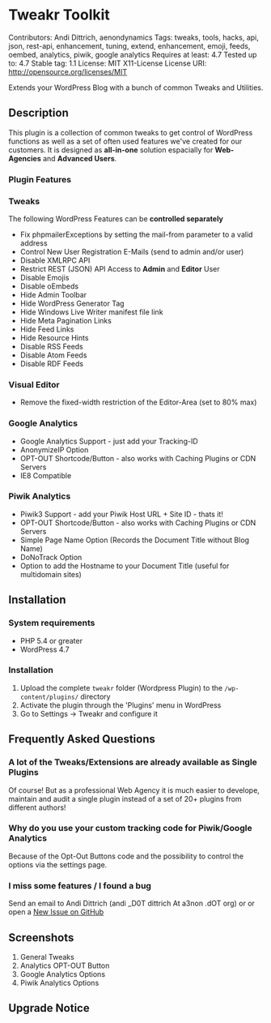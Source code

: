 # Tweakr Toolkit #
Contributors: Andi Dittrich, aenondynamics
Tags: tweaks, tools, hacks, api, json, rest-api, enhancement, tuning, extend, enhancement, emoji, feeds, oembed, analytics, piwik, google analytics
Requires at least: 4.7
Tested up to: 4.7
Stable tag: 1.1
License: MIT X11-License
License URI: http://opensource.org/licenses/MIT

Extends your WordPress Blog with a bunch of common Tweaks and Utilities.

## Description ##

This plugin is a collection of common tweaks to get control of WordPress functions as well as a set of often used features we've created for our customers.
It is designed as **all-in-one** solution espacially for **Web-Agencies** and **Advanced Users**.

### Plugin Features ###

### Tweaks ###
The following WordPress Features can be **controlled separately**

* Fix phpmailerExceptions by setting the mail-from parameter to a valid address
* Control New User Registration E-Mails (send to admin and/or user)
* Disable XMLRPC API
* Restrict REST (JSON) API Access to **Admin** and **Editor** User
* Disable Emojis
* Disable oEmbeds
* Hide Admin Toolbar
* Hide WordPress Generator Tag
* Hide Windows Live Writer manifest file link
* Hide Meta Pagination Links
* Hide Feed Links
* Hide Resource Hints
* Disable RSS Feeds
* Disable Atom Feeds
* Disable RDF Feeds

### Visual Editor ###

* Remove the fixed-width restriction of the Editor-Area (set to 80% max)

### Google Analytics ###

* Google Analytics Support - just add your Tracking-ID
* AnonymizeIP Option
* OPT-OUT Shortcode/Button - also works with Caching Plugins or CDN Servers
* IE8 Compatible

### Piwik Analytics ###

* Piwik3 Support - add your Piwik Host URL + Site ID - thats it!
* OPT-OUT Shortcode/Button - also works with Caching Plugins or CDN Servers
* Simple Page Name Option (Records the Document Title without Blog Name)
* DoNoTrack Option
* Option to add the Hostname to your Document Title (useful for multidomain sites)

## Installation ##

### System requirements ###
* PHP 5.4 or greater
* WordPress 4.7

### Installation ###
1. Upload the complete `tweakr` folder (Wordpress Plugin) to the `/wp-content/plugins/` directory
2. Activate the plugin through the 'Plugins' menu in WordPress
3. Go to Settings -> Tweakr and configure it

## Frequently Asked Questions ##

### A lot of the Tweaks/Extensions are already available as Single Plugins ###
Of course! But as a professional Web Agency it is much easier to develope, maintain and audit a single plugin instead of a set of 20+ plugins from different authors!

### Why do you use your custom tracking code for Piwik/Google Analytics ###
Because of the Opt-Out Buttons code and the possibility to control the options via the settings page.

### I miss some features / I found a bug ###
Send an email to Andi Dittrich (andi _D0T dittrich At a3non .dOT org) or or open a [New Issue on GitHub](https://github.com/AndiDittrich/WordPress.Tweakr/issues)

## Screenshots ##

1. General Tweaks
2. Analytics OPT-OUT Button
2. Google Analytics Options
2. Piwik Analytics Options

## Upgrade Notice ##



